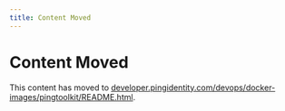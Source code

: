 ```yaml
---
title: Content Moved
---
```

# Content Moved

This content has moved to [developer.pingidentity.com/devops/docker-images/pingtoolkit/README.html](https://developer.pingidentity.com/devops/docker-images/pingtoolkit/README.html).
